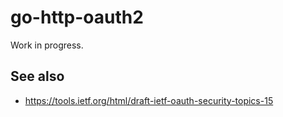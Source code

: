 # go-http-oauth2

Work in progress.

## See also

* https://tools.ietf.org/html/draft-ietf-oauth-security-topics-15
